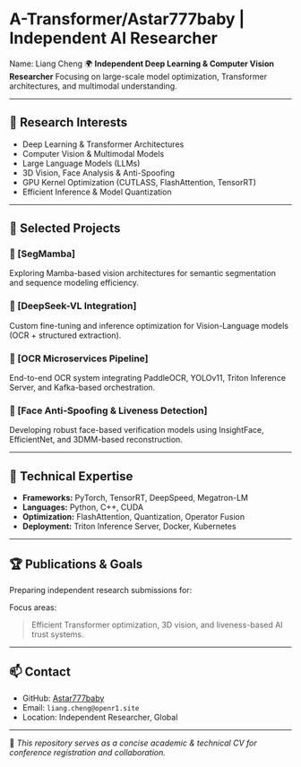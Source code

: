 # A-Transformer/Astar777baby | Independent AI Researcher
Name: Liang Cheng
🌍 **Independent Deep Learning & Computer Vision Researcher**
Focusing on large-scale model optimization, Transformer architectures, and multimodal understanding.

---

## 🧠 Research Interests
- Deep Learning & Transformer Architectures
- Computer Vision & Multimodal Models
- Large Language Models (LLMs)
- 3D Vision, Face Analysis & Anti-Spoofing
- GPU Kernel Optimization (CUTLASS, FlashAttention, TensorRT)
- Efficient Inference & Model Quantization

---

## 🧩 Selected Projects
### 🔹 [SegMamba]
Exploring Mamba-based vision architectures for semantic segmentation and sequence modeling efficiency.

### 🔹 [DeepSeek-VL Integration]
Custom fine-tuning and inference optimization for Vision-Language models (OCR + structured extraction).

### 🔹 [OCR Microservices Pipeline]
End-to-end OCR system integrating PaddleOCR, YOLOv11, Triton Inference Server, and Kafka-based orchestration.

### 🔹 [Face Anti-Spoofing & Liveness Detection]
Developing robust face-based verification models using InsightFace, EfficientNet, and 3DMM-based reconstruction.

---

## 🧪 Technical Expertise
- **Frameworks:** PyTorch, TensorRT, DeepSpeed, Megatron-LM
- **Languages:** Python, C++, CUDA
- **Optimization:** FlashAttention, Quantization, Operator Fusion
- **Deployment:** Triton Inference Server, Docker, Kubernetes

---

## 🏆 Publications & Goals
Preparing independent research submissions for:

Focus areas:
> Efficient Transformer optimization, 3D vision, and liveness-based AI trust systems.

---

## 📫 Contact
- GitHub: [Astar777baby](https://github.com/Astar777baby)
- Email: `liang.cheng@openr1.site`
- Location: Independent Researcher, Global

---

🧭 *This repository serves as a concise academic & technical CV for conference registration and collaboration.*
